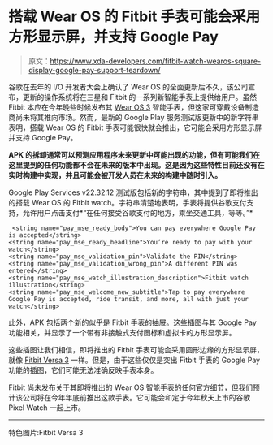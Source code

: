 # 搭载 Wear OS 的 Fitbit 手表可能会采用方形显示屏，并支持 Google Pay

> 原文：<https://www.xda-developers.com/fitbit-watch-wearos-square-display-google-pay-support-teardown/>

谷歌在去年的 I/O 开发者大会上确认了 Wear OS 的全面更新后不久，该公司宣布，更新的操作系统将在三星和 Fitbit 的一系列新智能手表上提供给用户。虽然 Fitbit 本应在今年晚些时候发布其 [Wear OS 3](https://www.xda-developers.com/wear-os-3-galaxy-watch-4-oneui-watch-review/) 智能手表，但这家可穿戴设备制造商尚未将其推向市场。然而，最新的 Google Play 服务测试版更新中的新字符串表明，搭载 Wear OS 的 Fitbit 手表可能很快就会推出，它可能会采用方形显示屏并支持 Google Pay。

**APK 的拆卸通常可以预测应用程序未来更新中可能出现的功能，但有可能我们在这里提到的任何功能都不会在未来的版本中出现。这是因为这些特性目前还没有在实时构建中实现，并且可能会被开发人员在未来的构建中随时引入。**

Google Play Services v22.32.12 测试版包括新的字符串，其中提到了即将推出的搭载 Wear OS 的 Fitbit watch。字符串清楚地表明，手表将提供谷歌支付支持，允许用户点击支付*“在任何接受谷歌支付的地方，乘坐交通工具，等等。”*

```
 <string name="pay_mse_ready_body">You can pay everywhere Google Pay is accepted</string>
<string name="pay_mse_ready_headline">You’re ready to pay with your watch</string>
<string name="pay_mse_validation_pin">Validate the PIN</string>
<string name="pay_mse_validation_wrong_pin">A different PIN was entered</string>
<string name="pay_mse_watch_illustration_description">Fitbit watch illustration</string>
<string name="pay_mse_welcome_new_subtitle">Tap to pay everywhere Google Pay is accepted, ride transit, and more, all with just your watch</string> 
```

此外，APK 包括两个新的似乎是 Fitbit 手表的抽屉。这些插图与其 Google Pay 功能相关，并显示了一个带有非接触式支付图标和虚拟卡的方形显示屏。

这些插图让我们相信，即将推出的 Fitbit 手表可能会采用圆形边缘的方形显示屏，就像 [Fitbit Versa 3](https://www.xda-developers.com/fitbit-sense-fitbit-versa-3-fitbit-inspire-2-fitness-tracking-wearables/) 一样。但是，由于这些仅仅是突出 Fitbit 手表的 Google Pay 功能的插图，它们可能无法准确反映手表本身。

Fitbit 尚未发布关于其即将推出的 Wear OS 智能手表的任何官方细节，但我们预计该公司将在今年年底前推出这款手表。它可能会和定于今年秋天上市的谷歌 Pixel Watch 一起上市。

* * *

特色图片:Fitbit Versa 3